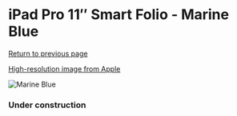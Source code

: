 # iPad Pro 11″ Smart Folio - Marine Blue

[Return to previous page](/ipad_pro4)

[High-resolution image from Apple](https://store.storeimages.cdn-apple.com/8756/as-images.apple.com/is/MQDV3?wid=4500&hei=4500&fmt=png)

<div style="width: 384px"><img src="/everyphone/MQDV3.png" alt="Marine Blue"></div>

### Under construction
